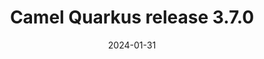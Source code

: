 ---
url: "/releases/q-3.7.0/"
date: 2024-01-31
type: release-note
version: 3.7.0
title: "Camel Quarkus release 3.7.0"
preview: ""
changelog: ""
category: "camel-quarkus"
milestone: 52
jdk: [17]
---